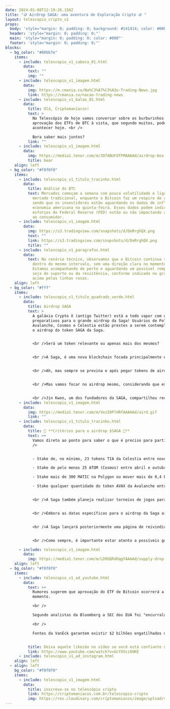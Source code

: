 ```yaml
---
date: 2024-01-08T12:19:26.156Z
title: "🪙 Airdrop SAGA: uma aventura de Exploração Cripto 🪙 "
layout: telescopio_cripto_v1
props:
  body: 'style="margin: 0; padding: 0; background: #141414; color: #000"'
  header: 'style="margin: 0; padding: 0;"'
  main: 'style="margin: 0; padding: 0; color: #000"'
  footer: 'style="margin: 0; padding: 0;"'
blocks:
  - bg_color: "#00bb7e"
    items:
      - include: telescopio_v1_cabeca_01.html
        data:
          text: ""
          img: ""
      - include: telescopio_v1_imagem.html
        data:
          img: https://m.cmania.co/Na%C3%A7%C3%A3o-Trading-News.jpg
          link: https://cmania.co/nacao-trading-news
      - include: telescopio_v1_balao_01.html
        data:
          title: Olá, Criptomaníacos!
          text: >
            No Telescópio de hoje vamos conversar sobre os burburinhos da
            aprovação dos ETFs de BTC à vista, que segundo muitos, poderia
            acontecer hoje. <br />

            Bora saber mais juntos?
          link: ""
      - include: telescopio_v1_imagem.html
        data:
          img: https://media1.tenor.com/m/3OfANUFdfFMAAAAd/airdrop-box-opening.gif
          title: bear
    align: left
  - bg_color: "#f0f0f0"
    items:
      - include: telescopio_v1_titulo_tracinho.html
        data:
          title: Análise do BTC
          text: Mercados começam a semana com pouca volatilidade e ligeira queda no
            mercado tradicional, enquanto o Bitcoin faz um respiro de alta,
            sendo que os investidores estão aguardando os dados de inflação da
            economia americana na quinta-feira. Esses dados podem indicar se os
            esforços do Federal Reserve (FED) estão ou não impactando a inflação
            ao consumidor.
      - include: telescopio_v1_imagem.html
        data:
          img: https://s3.tradingview.com/snapshots/d/DeRrghQX.png
          text: ""
          link: https://s3.tradingview.com/snapshots/d/DeRrghQX.png
          title: ""
      - include: telescopio_v1_paragrafos.html
        data:
          text: No cenário técnico, observamos que o Bitcoin continua sendo negociado
            dentro do mesmo intervalo, sem uma direção clara no momento atual.
            Estamos acompanhando de perto e aguardando um possível rompimento,
            seja do suporte ou da resistência, conforme indicado no gráfico
            acima pelas linhas rosas.
    align: left
  - bg_color: "#fff"
    items:
      - include: telescopio_v1_titulo_quadrado_verde.html
        data:
          title: Airdrop SAGA
          text: >
            A galáxia Crypto X (antigo Twitter) está a todo vapor com os
            preparativos para o grande airdrop da Saga! Usuários de Polygon,
            Avalanche, Cosmos e Celestia estão prestes a serem contemplados com
            o airdrop do token SAGA da Saga. 


            <br />Será um token relevante ou apenas mais dos mesmos?


            <br />A Saga, é uma nova blockchain focada principalmente em jogos, e está se preparando para lançar sua própria mainnet. Ainda é cedo para saber se ela tem alguma chance de concorrer com outras redes do setor, mas ao menos parece que não entregará aos usuários um contrato malicioso ou algo do tipo.


            <br />Ah, mas sempre se previna e após pegar tokens de airdrops, não se esqueça de remover quaisquer permissões dadas por contratos inteligentes da rede. Isso pode evitar dor de cabeça em caso do airdrop se tratar de um golpe.


            <br />Mas vamos focar no airdrop mesmo, considerando que está sendo feito de boa fé!  


            <br />Jin Kwon, um dos fundadores da SAGA, compartilhou recentemente detalhes sobre quem será elegível para o  airdrop público de seu token.
      - include: telescopio_v1_imagem.html
        data:
          img: https://media1.tenor.com/m/VezI0PlHRfAAAAAd/aird.gif
          link: ""
      - include: telescopio_v1_titulo_tracinho.html
        data:
          title: 🚀 **Critérios para o airdrop $SAGA 🚀**
          text: >+
            Vamos direto ao ponto para saber o que é preciso para participar:<br
            />


            - Stake de, no mínimo, 23 tokens TIA da Celestia entre novembro e dezembro de 2023;<br/>

            - Stake de pelo menos 25 ATOM (Cosmos) entre abril e outubro do ano passado;<br/>

            - Stake mais de 300 MATIC na Polygon ou mover mais de 0,4 ETH pela ponte zkEVM da Polygon entre abril e outubro de 2023;<br/>

            - Stake qualquer quantidade do token AVAX da Avalanche entre abril e outubro do ano passado.


            <br />A Saga também planeja realizar torneios de jogos para dar acesso ao airdrop a jogadores selecionados. Assim, os que tiverem melhor colocação levarão alguns tokenzinhos.


            <br />Embora as datas específicas para o airdrop da Saga ainda não tenham sido reveladas, tudo indica que ocorrerá no primeiro semestre deste ano. Em outubro, a Saga também compartilhou detalhes sobre o airdrop "Innovators" para aqueles que usam seus produtos.


            <br />A Saga lançará posteriormente uma página de reivindicações e compartilhará através de sua conta oficial no X (@Sagaxyz__) para que os usuários possam verificar a autenticidade.


            <br />Como sempre, é importante estar atento a possíveis golpes de airdrop e outras fraudes com tokens baseados na web, evitando qualquer solicitação suspeita de cliques em links de anúncios ou conexão de carteiras a sites.

      - include: telescopio_v1_imagem.html
        data:
          img: https://media1.tenor.com/m/LD9GQRdOqgYAAAAd/supply-drop-humvee.gif
    align: left
  - bg_color: "#f0f0f0"
    items:
      - include: telescopio_v1_ad_youtube.html
        data:
          text: >+
            Rumores sugerem que aprovação do ETF de Bitcoin ocorrerá a qualquer
            momento. 

            <br />

            Segundo analistas da Bloomberg a SEC dos EUA foi "encurralada" no processo de aprovação do ETF de Bitcoin, ficando sem saída.

            <br />

            Fontes da VanEck garantem existir $2 bilhões engatilhados na BlackRock para serem investidos na primeira semana. 


          title: Deixa aquele likezão no vídeo se você está confiante no BTC!
          link: https://www.youtube.com/watch?v=UcYXVciOUKE
      - include: telescopio_v1_ad_instagram.html
    align: left
  - align: left
    bg_color: "#f0f0f0"
    items:
      - include: telescopio_v1_imagem.html
        data:
          title: inscreva-se no telescópio cripto
          link: https://criptomaniacos.com.br/telescopio-cripto
          img: https://res.cloudinary.com/criptomaniacos/image/upload/v1662133224/telescopio/inscreva-se-telescopio.png
---
```

